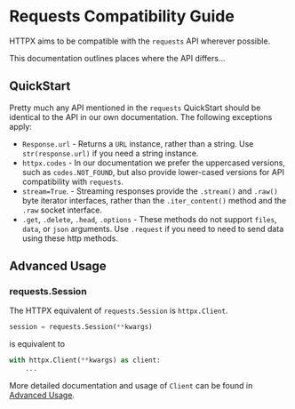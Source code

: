 # Requests Compatibility Guide

HTTPX aims to be compatible with the `requests` API wherever possible.

This documentation outlines places where the API differs...

## QuickStart

Pretty much any API mentioned in the `requests` QuickStart should be identical
to the API in our own documentation. The following exceptions apply:

* `Response.url` - Returns a `URL` instance, rather than a string. Use `str(response.url)` if you need a string instance.
* `httpx.codes` - In our documentation we prefer the uppercased versions, such as `codes.NOT_FOUND`,
but also provide lower-cased versions for API compatibility with `requests`.
* `stream=True`. - Streaming responses provide the `.stream()` and `.raw()` byte iterator interfaces, rather than the `.iter_content()` method and the `.raw` socket interface.
* `.get`, `.delete`, `.head`, `.options` -  These methods do not support `files`, `data`, or `json` arguments. Use `.request` if you need to need to send data using these http methods.

## Advanced Usage

### requests.Session
The HTTPX equivalent of `requests.Session` is `httpx.Client`.

```python
session = requests.Session(**kwargs)
```

is equivalent to

```python
with httpx.Client(**kwargs) as client:
    ...
```

More detailed documentation and usage of `Client` can be found in [Advanced Usage](advanced.md).
